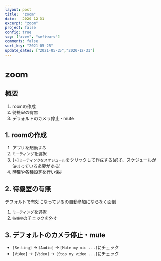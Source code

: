 ```yaml
---
layout: post
title:  "zoom"
date:   2020-12-31
excerpt: "zoom"
project: false
config: true
tag: ["zoom", "software"]
comments: false
sort_key: "2021-05-25"
update_dates: ["2021-05-25","2020-12-31"]
---
```


# zoom

## 概要
 1. roomの作成
 2. 待機室の有無
 3. デフォルトのカメラ停止・mute

## 1. roomの作成
 1. アプリを起動する
 2. `ミーティング`を選択
 3. `[+]ミーティングをスケジュール`をクリックして作成する(必ず、スケジュールが決まっている必要がある)
 4. 時間や各種設定を行い`保存`

## 2. 待機室の有無
デフォルトで有効になっているの自動参加にならなく面倒
 1. `ミーティング`を選択
 2. `待機室`のチェックを外す

## 3. デフォルトのカメラ停止・mute
 - `[Setting]` -> `[Audio]` -> `[Mute my mic ...]`にチェック
 - `[Video]` -> `[Video]` -> `[Stop my video ...]`にチェック
